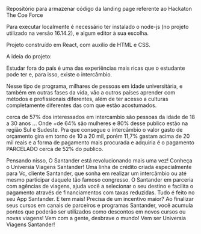 Repositório para armazenar código da landing page referente ao Hackaton The Coe Force

Para executar localmente é necessário ter instalado  o node-js (no projeto utilizado na versão 16.14.2), e algum editor à sua escolha.

Projeto construído em React, com auxílio de HTML e CSS.

A ideia do projeto: 

Estudar fora do país é uma das experiências mais ricas que o estudante pode ter e, para isso, existe o intercâmbio.

Nesse tipo de programa, milhares de pessoas em idade universitária, e também em outras fases da vida, vão a outros países aprender com métodos e profissionais diferentes, além de ter acesso a culturas completamente diferentes das com que estão acostumados.

cerca de 57% dos interessados em intercambio são pessoas da idade de 18 a 30 anos ... Onde +de 64% são mulheres e 80% desse publico estão na região Sul e Sudeste. Pra que consegue o intercâmbio o valor gasto de orçamento gira em torno de 10 a 20 mil, porém 11,7% gastam acima de 20 mil reais e a forma de pagamento mais procurada e adquiria é o pagamento PARCELADO cerca de 52% do publico.

Pensando nisso, O Santander está revolucionando mais uma vez! Conheça o Universia Viagens Santander! Uma linha de crédito criada especialmente para Vc, cliente Santander, que sonha em realizar um intercâmbio ou até mesmo participar daquele tão famoso congresso. O Santander em parceria com agências de viagens, ajuda você a selecionar o seu destino e facilita o pagamento através de financiamentos com taxas reduzidas. Tudo é feito no seu App Santander. E tem mais! Precisa de um incentivo maior? Ao finalizar seus cursos em canais de parceiros e programas Santander, você acumula pontos que poderão ser utilizados como descontos em novos cursos ou novas viagens! Vem com a gente, desbrave o mundo! Vem ser Universia Viagens Santander!

